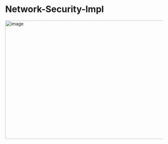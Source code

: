 # Network-Security-Impl
<img width="562" height="378" alt="image" src="https://github.com/user-attachments/assets/2cc15772-ffac-4c8b-8954-65a8114b6286" />
